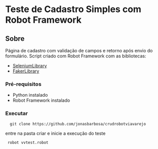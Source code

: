 # Teste de Cadastro Simples com Robot Framework

## Sobre
 Página de cadastro com validação de campos e retorno após envio do formulário.
 Script criado com Robot Framework com as bibliotecas:
  - [SeleniumLibrary](https://robotframework.org/SeleniumLibrary/SeleniumLibrary.html)
  - [FakerLibrary](https://guykisel.github.io/robotframework-faker/)  
 
 ### Pré-requisitos
  - Python instalado
  - Robot Framework instalado

### Executar

```
  git clone https://github.com/jonasbarbosa/crudrobotviavarejo
 ```
 
 entre na pasta criar e inicie a execução do teste
 ``` 
  robot vvtest.robot 
 ```
